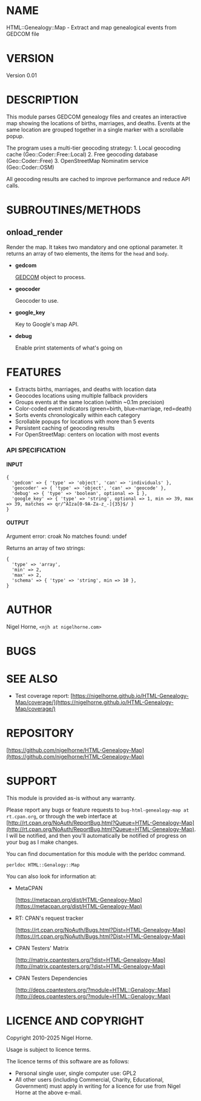 # NAME

HTML::Genealogy::Map - Extract and map genealogical events from GEDCOM file

# VERSION

Version 0.01

# DESCRIPTION

This module parses GEDCOM genealogy files and creates an interactive map showing
the locations of births, marriages, and deaths. Events at the same location are
grouped together in a single marker with a scrollable popup.

The program uses a multi-tier geocoding strategy:
1\. Local geocoding cache (Geo::Coder::Free::Local)
2\. Free geocoding database (Geo::Coder::Free)
3\. OpenStreetMap Nominatim service (Geo::Coder::OSM)

All geocoding results are cached to improve performance and reduce API calls.

# SUBROUTINES/METHODS

## onload\_render

Render the map.
It takes two mandatory and one optional parameter.
It returns an array of two elements, the items for the `head` and `body`.

- **gedcom**

    [GEDCOM](https://metacpan.org/pod/GEDCOM) object to process.

- **geocoder**

    Geocoder to use.

- **google\_key**

    Key to Google's map API.

- **debug**

    Enable print statements of what's going on

# FEATURES

- Extracts births, marriages, and deaths with location data
- Geocodes locations using multiple fallback providers
- Groups events at the same location (within ~0.1m precision)
- Color-coded event indicators (green=birth, blue=marriage, red=death)
- Sorts events chronologically within each category
- Scrollable popups for locations with more than 5 events
- Persistent caching of geocoding results
- For OpenStreetMap: centers on location with most events

### API SPECIFICATION

#### INPUT

    {
      'gedcom' => { 'type' => 'object', 'can' => 'individuals' },
      'geocoder' => { 'type' => 'object', 'can' => 'geocode' },
      'debug' => { 'type' => 'boolean', optional => 1 },
      'google_key' => { 'type' => 'string', optional => 1, min => 39, max => 39, matches => qr/^AIza[0-9A-Za-z_-]{35}$/ }
    }

#### OUTPUT

Argument error: croak
No matches found: undef

Returns an array of two strings:

    {
      'type' => 'array',
      'min' => 2,
      'max' => 2,
      'schema' => { 'type' => 'string', min => 10 },
    }

# AUTHOR

Nigel Horne, `<njh at nigelhorne.com>`

# BUGS

# SEE ALSO

- Test coverage report: [https://nigelhorne.github.io/HTML-Genealogy-Map/coverage/](https://nigelhorne.github.io/HTML-Genealogy-Map/coverage/)

# REPOSITORY

[https://github.com/nigelhorne/HTML-Genealogy-Map](https://github.com/nigelhorne/HTML-Genealogy-Map)

# SUPPORT

This module is provided as-is without any warranty.

Please report any bugs or feature requests to `bug-html-genealogy-map at rt.cpan.org`,
or through the web interface at
[http://rt.cpan.org/NoAuth/ReportBug.html?Queue=HTML-Genealogy-Map](http://rt.cpan.org/NoAuth/ReportBug.html?Queue=HTML-Genealogy-Map).
I will be notified, and then you'll
automatically be notified of progress on your bug as I make changes.

You can find documentation for this module with the perldoc command.

    perldoc HTML::Genalogy::Map

You can also look for information at:

- MetaCPAN

    [https://metacpan.org/dist/HTML-Genealogy-Map](https://metacpan.org/dist/HTML-Genealogy-Map)

- RT: CPAN's request tracker

    [https://rt.cpan.org/NoAuth/Bugs.html?Dist=HTML-Genealogy-Map](https://rt.cpan.org/NoAuth/Bugs.html?Dist=HTML-Genealogy-Map)

- CPAN Testers' Matrix

    [http://matrix.cpantesters.org/?dist=HTML-Genealogy-Map](http://matrix.cpantesters.org/?dist=HTML-Genealogy-Map)

- CPAN Testers Dependencies

    [http://deps.cpantesters.org/?module=HTML::Genalogy::Map](http://deps.cpantesters.org/?module=HTML::Genalogy::Map)

# LICENCE AND COPYRIGHT

Copyright 2010-2025 Nigel Horne.

Usage is subject to licence terms.

The licence terms of this software are as follows:

- Personal single user, single computer use: GPL2
- All other users (including Commercial, Charity, Educational, Government)
  must apply in writing for a licence for use from Nigel Horne at the
  above e-mail.
